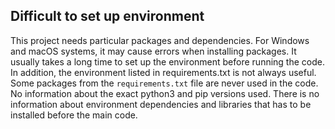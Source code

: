 ## Difficult to set up environment

This project needs particular packages and dependencies. For Windows and macOS systems, it may cause errors 
when installing packages. It usually takes a long time to set up the environment before running the code.
In addition, the environment listed in requirements.txt is not always useful. Some packages from the 
`requirements.txt` file are never used in the code. No information about the exact python3 and pip versions used. 
There is no information about environment dependencies and libraries that has to be installed before the main code.



